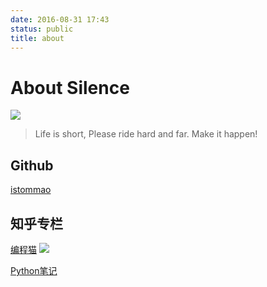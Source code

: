 ```yaml
---
date: 2016-08-31 17:43
status: public
title: about
---
```


# About Silence

![](https://avatars1.githubusercontent.com/u/5070879?v=3&s=466)
> Life is short, Please ride hard and far. Make it happen!

## Github
[istommao](https://github.com/istommao)

## 知乎专栏
[编程猫](https://zhuanlan.zhihu.com/codingcat)
![](~/WechatIMG2.jpeg)

[Python笔记](https://zhuanlan.zhihu.com/pynotes)